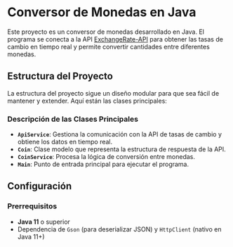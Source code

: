 # Conversor de Monedas en Java

Este proyecto es un conversor de monedas desarrollado en Java. El programa se conecta a la API [ExchangeRate-API](https://www.exchangerate-api.com/) para obtener las tasas de cambio en tiempo real y permite convertir cantidades entre diferentes monedas.

## Estructura del Proyecto

La estructura del proyecto sigue un diseño modular para que sea fácil de mantener y extender. Aquí están las clases principales:

### Descripción de las Clases Principales

- **`ApiService`**: Gestiona la comunicación con la API de tasas de cambio y obtiene los datos en tiempo real.
- **`Coin`**: Clase modelo que representa la estructura de respuesta de la API.
- **`CoinService`**: Procesa la lógica de conversión entre monedas.
- **`Main`**: Punto de entrada principal para ejecutar el programa.

## Configuración

### Prerrequisitos

- **Java 11** o superior
- Dependencia de `Gson` (para deserializar JSON) y `HttpClient` (nativo en Java 11+)
